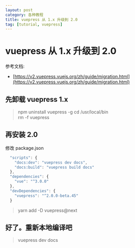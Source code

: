 ```yaml
---
layout: post
category: 各种教程
title: vuepress 从 1.x 升级到 2.0
tag: [tutorial, vuepress]
---
```

# vuepress 从 1.x 升级到 2.0

参考文档: 
 - [https://v2.vuepress.vuejs.org/zh/guide/migration.html](https://v2.vuepress.vuejs.org/zh/guide/migration.html)

## 先卸载 vuepress 1.x
> npm uninstall vuepress -g
> cd /usr/local/bin  
> rm -f vuepress

## 再安装 2.0
修改 package.json
```javascript
  "scripts": {
    "docs:dev": "vuepress dev docs",
    "docs:build": "vuepress build docs"
  },
  "dependencies": {
    "vue": "^3.0.0"
  },
  "devDependencies": {
    "vuepress": "^2.0.0-beta.45"
  }
```

> yarn add -D vuepress@next

## 好了。重新本地编译吧
> vuepress dev docs